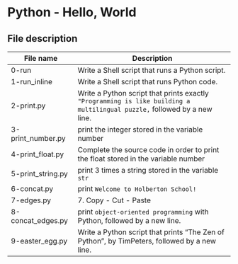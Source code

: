 # Python - Hello, World

## File description

| File name         | Description                                                                                                              |
| ----------------- | ------------------------------------------------------------------------------------------------------------------------ |
| 0-run             | Write a Shell script that runs a Python script.                                                                          |
| 1-run_inline      | Write a Shell script that runs Python code.                                                                              |
| 2-print.py        | Write a Python script that prints exactly `"Programming is like building a multilingual puzzle,` followed by a new line. |
| 3-print_number.py | print the integer stored in the variable number                                                                          |
| 4-print_float.py  | Complete the source code in order to print the float stored in the variable number                                       |
| 5-print_string.py | print 3 times a string stored in the variable `str`                                                                      |
| 6-concat.py       | print `Welcome to Holberton School!`                                                                                     |
| 7-edges.py        | 7. Copy - Cut - Paste                                                                                                    |
| 8-concat_edges.py | print `object-oriented programming` with Python, followed by a new line.                                                 |
| 9-easter_egg.py   | Write a Python script that prints “The Zen of Python”, by TimPeters, followed by a new line.                             |
